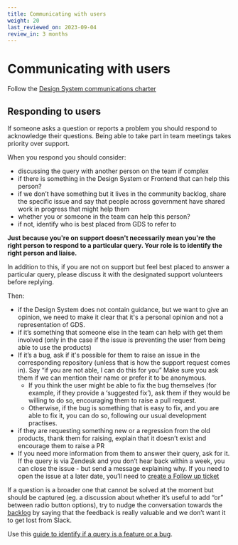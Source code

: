 ```yaml
---
title: Communicating with users
weight: 20
last_reviewed_on: 2023-09-04
review_in: 3 months
---
```


# Communicating with users

Follow the [Design System communications charter]

## Responding to users

If someone asks a question or reports a problem you should respond to acknowledge their questions. Being able to take part in team meetings takes priority over support.

When you respond you should consider:

- discussing the query with another person on the team if complex
- if there is something in the Design System or Frontend that can help this person?
- if we don’t have something but it lives in the community backlog, share the specific issue and say that people across government have shared work in progress that might help them
- whether you or someone in the team can help this person?
- if not, identify who is best placed from GDS to refer to

**Just because you're on support doesn't necessarily mean you're the right person to respond to a particular query. Your role is to identify the right person and liaise.**

In addition to this, if you are not on support but feel best placed to answer a particular query, please discuss it with the designated support volunteers before replying.

Then:

* if the Design System does not contain guidance, but we want to give an opinion, we need to make it clear that it's a personal opinion and not a representation of GDS.
* if it’s something that someone else in the team can help with get them involved (only in the case if the issue is preventing the user from being able to use the products)
* If it’s a bug, ask if it's possible for them to raise an issue in the corresponding repository (unless that is how the support request comes in). Say “if you are not able, I can do this for you” Make sure you ask them if we can mention their name or prefer it to be anonymous. 
  * If you think the user might be able to fix the bug themselves (for example, if they provide a ‘suggested fix’), ask them if they would be willing to do so, encouraging them to raise a pull request.
  * Otherwise, if the bug is something that is easy to fix, and you are able to fix it, you can do so, following our usual development practises.
* if they are requesting something new or a regression from the old products, thank them for raising, explain that it doesn’t exist and encourage them to raise a PR 
* If you need more information from them to answer their query, ask for it. If the query is via Zendesk and you don’t hear back within a week, you can close the issue - but send a message explaining why. If you need to open the issue at a later date, you’ll need to [create a Follow up ticket]

If a question is a broader one that cannot be solved at the moment but should be captured (eg. a discussion about whether it’s useful to add “or” between radio button options), try to nudge the conversation towards the [backlog] by saying that the feedback is really valuable and we don’t want it to get lost from Slack.

Use this [guide to identify if a query is a feature or a bug].

[backlog]: https://github.com/alphagov/govuk-design-system-backlog
[create a Follow up ticket]: https://support.zendesk.com/hc/en-us/articles/203690986-Creating-a-follow-up-for-a-closed-ticket 
[Design System communications charter]: https://docs.google.com/document/d/119d3menyPzJ4R4GJEsgAWRaair9ueuamCqxUKDLkuNI/edit
[guide to identify if a query is a feature or a bug]: https://docs.google.com/document/d/1DthS8EVbUiGJvss4mw-irEjvkkX7mqT9n4fBbRHjFz8/edit
